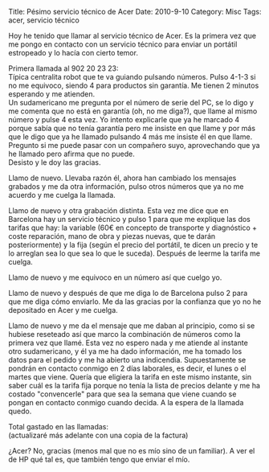 Title: Pésimo servicio técnico de Acer
Date: 2010-9-10
Category: Misc
Tags: acer, servicio técnico

Hoy he tenido que llamar al servicio técnico de Acer. Es la primera vez que me pongo en contacto con un servicio técnico para enviar un
portátil estropeado y lo hacía con cierto temor.

Primera llamada al 902 20 23 23:  
 Típica centralita robot que te va guiando pulsando números. Pulso 4-1-3 si no me equivoco, siendo 4 para productos sin garantía. Me tienen
2 minutos esperando y me atienden.  
 Un sudamericano me pregunta por el número de serie del PC, se lo digo y me comenta que no está en garantía (oh, no me diga?), que llame al
mismo número y pulse 4 esta vez. Yo intento explicarle que ya he marcado 4 porque sabía que no tenía garantía pero me insiste en que llame y
por más que le digo que ya he llamado pulsando 4 más me insiste él en que llame. Pregunto si me puede pasar con un compañero suyo,
aprovechando que ya he llamado pero afirma que no puede.  
 Desisto y le doy las gracias.

Llamo de nuevo. Llevaba razón él, ahora han cambiado los mensajes grabados y me da otra información, pulso otros números que ya no me
acuerdo y me cuelga la llamada.

Llamo de nuevo y otra grabación distinta. Esta vez me dice que en Barcelona hay un servicio técnico y pulso 1 para que me explique las dos
tarifas que hay: la variable (60€ en concepto de transporte y diagnóstico + coste reparación, mano de obra y piezas nuevas, que te darán
posteriormente) y la fija (según el precio del portátil, te dicen un precio y te lo arreglan sea lo que sea lo que le suceda). Después de
leerme la tarifa me cuelga.

Llamo de nuevo y me equivoco en un número así que cuelgo yo.

Llamo de nuevo y después de que me diga lo de Barcelona pulso 2 para que me diga cómo enviarlo. Me da las gracias por la confianza que yo no
he depositado en Acer y me cuelga.

Llamo de nuevo y me da el mensaje que me daban al principio, como si se hubiese reseteado así que marco la combinación de números como la
primera vez que llamé. Esta vez no espero nada y me atiende al instante otro sudamericano, y él ya me ha dado información, me ha tomado los
datos para el pedido y me ha abierto una indicendia. Supuestamente se pondrán en contacto conmigo en 2 días laborales, es decir, el lunes o
el martes que viene. Quería que eligiera la tarifa en este mismo instante, sin saber cuál es la tarifa fija porque no tenía la lista de
precios delante y me ha costado "convencerle" para que sea la semana que viene cuando se pongan en contacto conmigo cuando decida. A la
espera de la llamada quedo.

Total gastado en las llamadas:  
 (actualizaré más adelante con una copia de la factura)

¿Acer? No, gracias (menos mal que no es mío sino de un familiar). A ver el de HP qué tal es, que también tengo que enviar el mío.
